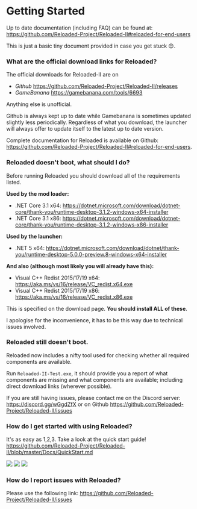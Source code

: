 # Getting Started

Up to date documentation (including FAQ) can be found at: https://github.com/Reloaded-Project/Reloaded-II#reloaded-for-end-users

This is just a basic tiny document provided in case you get stuck 😊.

### What are the official download links for Reloaded?

The official downloads for Reloaded-II are on
- *Github* https://github.com/Reloaded-Project/Reloaded-II/releases
- *GameBanana* https://gamebanana.com/tools/6693

Anything else is unofficial.

Github is always kept up to date while Gamebanana is sometimes updated slightly less periodically. Regardless of what you download, the launcher will always offer to update itself to the latest up to date version.

Complete documentation for Reloaded is available on Github: https://github.com/Reloaded-Project/Reloaded-II#reloaded-for-end-users.

### Reloaded doesn't boot, what should I do?

Before running Reloaded you should download all of the requirements listed.

**Used by the mod loader:**
- .NET Core 3.1 x64: https://dotnet.microsoft.com/download/dotnet-core/thank-you/runtime-desktop-3.1.2-windows-x64-installer
- .NET Core 3.1 x86: https://dotnet.microsoft.com/download/dotnet-core/thank-you/runtime-desktop-3.1.2-windows-x86-installer

**Used by the launcher:**
- .NET 5 x64: https://dotnet.microsoft.com/download/dotnet/thank-you/runtime-desktop-5.0.0-preview.8-windows-x64-installer

**And also (although most likely you will already have this):**
- Visual C++ Redist 2015/17/19 x64: https://aka.ms/vs/16/release/VC_redist.x64.exe
- Visual C++ Redist 2015/17/19 x86: https://aka.ms/vs/16/release/VC_redist.x86.exe

This is specified on the download page.
**You should install ALL of these**.

I apologise for the inconvenience, it has to be this way due to technical issues involved.

### Reloaded still doesn't boot.

Reloaded now includes a nifty tool used for checking whether all required components are available.

Run `Reloaded-II-Test.exe`, it should provide you a report of what components are missing and what components are available; including direct download links (wherever possible).

If you are still having issues, please contact me on the Discord server: https://discord.gg/wGgdZfX or on Github https://github.com/Reloaded-Project/Reloaded-II/issues

### How do I get started with using Reloaded?

It's as easy as 1,2,3. Take a look at the quick start guide!
https://github.com/Reloaded-Project/Reloaded-II/blob/master/Docs/QuickStart.md

![](https://cdn.discordapp.com/attachments/745941458686705767/746941213982326865/AddAnApplication.gif)
![](https://cdn.discordapp.com/attachments/745941458686705767/746941230813806652/DownloadModAndUnhide.gif)
![](https://cdn.discordapp.com/attachments/745941458686705767/746941241383583744/EnableModAndLaunchGame.gif)

### How do I report issues with Reloaded?
Please use the following link: https://github.com/Reloaded-Project/Reloaded-II/issues
